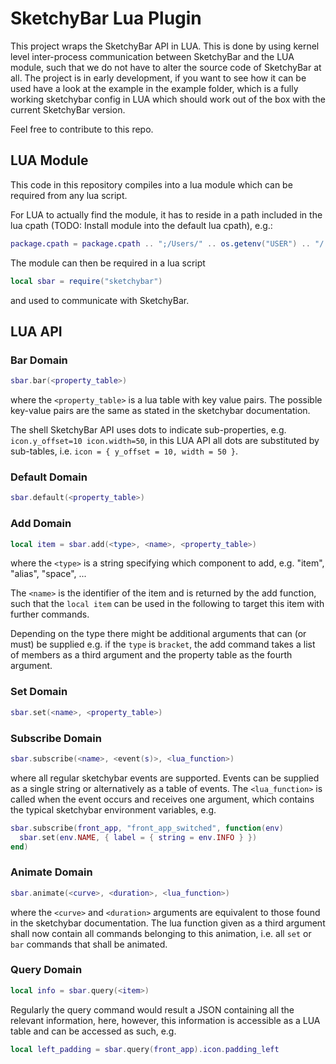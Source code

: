 # SketchyBar Lua Plugin
This project wraps the SketchyBar API in LUA. This is done by using kernel
level inter-process communication between SketchyBar and the LUA module, such
that we do not have to alter the source code of SketchyBar at all.
The project is in early development, if you want to see how it can be used have
a look at the example in the example folder, which is a fully working
sketchybar config in LUA which should work out of the box with the current
SketchyBar version.

Feel free to contribute to this repo.

## LUA Module
This code in this repository compiles into a lua module which can be
required from any lua script.

For LUA to actually find the module, it has to reside in a path included in the
lua cpath (TODO: Install module into the default lua cpath), e.g.:
```lua
package.cpath = package.cpath .. ";/Users/" .. os.getenv("USER") .. "/.local/share/sketchybar_lua/?.so"
```

The module can then be required in a lua script
```lua
local sbar = require("sketchybar")
```
and used to communicate with SketchyBar.

## LUA API
### Bar Domain
```lua
sbar.bar(<property_table>)
```
where the `<property_table>` is a lua table with key value pairs. The possible
key-value pairs are the same as stated in the sketchybar documentation.

The shell SketchyBar API uses dots to indicate sub-properties, e.g.
`icon.y_offset=10 icon.width=50`, in this LUA API all dots are substituted by
sub-tables, i.e. `icon = { y_offset = 10, width = 50 }`.

### Default Domain
```lua
sbar.default(<property_table>)
```

### Add Domain
```lua
local item = sbar.add(<type>, <name>, <property_table>)
```
where the `<type>` is a string specifying which component to add,
e.g. "item", "alias", "space", ...

The `<name>` is the identifier of the item and is returned by the add function,
such that the `local item` can be used in the following to target this item
with further commands.

Depending on the type there might be additional arguments that can (or must)
be supplied e.g. if the `type` is `bracket`, the add command takes a list of
members as a third argument and the property table as the fourth argument.

### Set Domain
```lua
sbar.set(<name>, <property_table>)
```

### Subscribe Domain
```lua
sbar.subscribe(<name>, <event(s)>, <lua_function>)
```
where all regular sketchybar events are supported. Events can be supplied as a
single string or alternatively as a table of events. The `<lua_function>` is
called when the event occurs and receives one argument, which contains the
typical sketchybar environment variables, e.g. 
```lua
sbar.subscribe(front_app, "front_app_switched", function(env)
  sbar.set(env.NAME, { label = { string = env.INFO } })
end)
```

### Animate Domain
```lua
sbar.animate(<curve>, <duration>, <lua_function>)
```
where the `<curve>` and `<duration>` arguments are equivalent to those found in
the sketchybar documentation.
The lua function given as a third argument shall now contain all commands
belonging to this animation, i.e. all `set` or `bar` commands that shall be
animated.

### Query Domain
```lua
local info = sbar.query(<item>)
```
Regularly the query command would result a JSON containing all the relevant information, here, however, this information is accessible as a LUA table and can be accessed as such, e.g.
```lua
local left_padding = sbar.query(front_app).icon.padding_left
```
